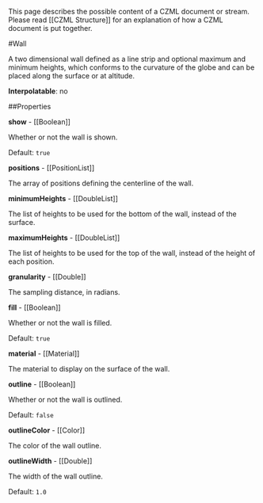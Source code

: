 This page describes the possible content of a CZML document or stream.  Please read [[CZML Structure]] for an explanation of how a CZML document is put together.

#Wall

A two dimensional wall defined as a line strip and optional maximum and minimum heights, which conforms to the curvature of the globe and can be placed along the surface or at altitude.

**Interpolatable**: no

##Properties

**show** - [[Boolean]]

Whether or not the wall is shown.

Default: `true`


**positions** - [[PositionList]]

The array of positions defining the centerline of the wall.


**minimumHeights** - [[DoubleList]]

The list of heights to be used for the bottom of the wall, instead of the surface.


**maximumHeights** - [[DoubleList]]

The list of heights to be used for the top of the wall, instead of the height of each position.


**granularity** - [[Double]]

The sampling distance, in radians.


**fill** - [[Boolean]]

Whether or not the wall is filled.

Default: `true`


**material** - [[Material]]

The material to display on the surface of the wall.


**outline** - [[Boolean]]

Whether or not the wall is outlined.

Default: `false`


**outlineColor** - [[Color]]

The color of the wall outline.


**outlineWidth** - [[Double]]

The width of the wall outline.

Default: `1.0`


